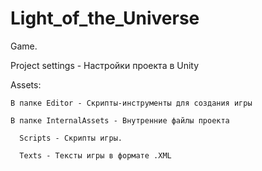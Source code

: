 # Light_of_the_Universe
Game.

Project settings - Настройки проекта в Unity

Assets:

    В папке Editor - Скрипты-инструменты для создания игры
  
    В папке InternalAssets - Внутренние файлы проекта	
  
      Scripts - Скрипты игры.	
    
      Texts - Тексты игры в формате .XML
